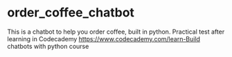 # order_coffee_chatbot
This is a chatbot to help you order coffee, built in python. Practical test after learning in Codecademy https://www.codecademy.com/learn-Build chatbots with python course
